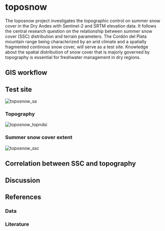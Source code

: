 # toposnow

The toposnow project investigates the topographic control on summer snow cover in the Dry Andes with Sentinel-2 and SRTM elevation data.
It follows the central research question on the relationship between summer snow cover (SSC) distribution and terrain parameters. The Cordón del Plata mountain range being characterized by an arid climate and a spatially fragmented continous snow cover, will serve as a test site. Knowledge about the spatial distribution of snow cover that is majorly governed by topography is essential for freshwater management in dry regions.

## GIS workflow

## Test site

![toposnow_sa](https://user-images.githubusercontent.com/130289392/232322332-4da06a48-3942-433b-badd-313781c498e0.jpeg)



### Topography

![toposnow_topndsi](https://user-images.githubusercontent.com/130289392/232324638-73313ed9-6e32-46fc-82a7-84513c4816e3.jpeg)


### Summer snow cover extent

![toposnow_ssc](https://user-images.githubusercontent.com/130289392/232328198-330a34a7-649c-4ec3-8b1c-0a02eb3f6447.jpeg)


## Correlation between SSC and topography

## Discussion

## References

### Data

### Literature
